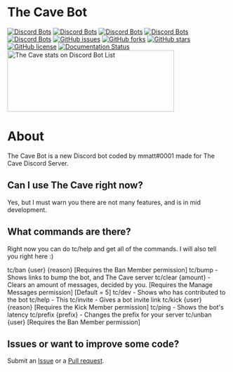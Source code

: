 # The Cave Bot 
[![Discord Bots](https://discordbots.org/api/widget/status/624829444963696660.svg?noavatar=true)](https://discordbots.org/bot/624829444963696660)
[![Discord Bots](https://discordbots.org/api/widget/servers/624829444963696660.svg?noavatar=true)](https://discordbots.org/bot/624829444963696660)
[![Discord Bots](https://discordbots.org/api/widget/upvotes/624829444963696660.svg?noavatar=true)](https://discordbots.org/bot/624829444963696660)
[![Discord Bots](https://discordbots.org/api/widget/lib/624829444963696660.svg?noavatar=true)](https://discordbots.org/bot/624829444963696660)
[![Discord Bots](https://discordbots.org/api/widget/owner/624829444963696660.svg?noavatar=true)](https://discordbots.org/bot/624829444963696660)
[![GitHub issues](https://img.shields.io/github/issues/mmatt625/thecave.svg)](https://github.com/mmatt625/thecave/issues)
[![GitHub forks](https://img.shields.io/github/forks/mmatt625/thecave.svg)](https://github.com/mmatt625/thecave/network)
[![GitHub stars](https://img.shields.io/github/stars/mmatt625/thecave.svg)](https://github.com/mmatt625/thecave/stargazers)
[![GitHub license](https://img.shields.io/github/license/mmatt625/thecave.svg)](https://github.com/mmatt625/thecave/blob/master/LICENSE)
[![Documentation Status](https://readthedocs.org/projects/the-cave-bot/badge/?version=latest)](https://the-cave-bot.readthedocs.io/en/latest/?badge=latest)
<a href="https://discordbotlist.com/bots/624829444963696660">
    <img 
        width="380" 
        height="140" 
        src="https://discordbotlist.com/bots/624829444963696660/widget" 
        alt="The Cave stats on Discord Bot List">
</a>

# About
The Cave Bot is a new Discord bot coded by mmatt#0001 made for The Cave Discord Server.

## Can I use The Cave right now?
Yes, but I must warn you there are not many features, and is in mid development.

## What commands are there?
Right now you can do tc/help and get all of the commands.
I will also tell you right here :)

tc/ban {user} {reason} [Requires the Ban Member permission]
tc/bump - Shows links to bump the bot, and The Cave server
tc/clear {amount} - Clears an amount of messages, decided by you. [Requires the Manage Messages permission] [Default = 5]
tc/dev - Shows who has contributed to the bot
tc/help - This
tc/invite - Gives a bot invite link
tc/kick {user} {reason} [Requires the Kick Member permission]
tc/ping - Shows the bot's latency
tc/prefix {prefix} - Changes the prefix for your server
tc/unban {user} [Requires the Ban Member permission]

## Issues or want to improve some code?
Submit an [Issue](https://github.com/mmatt625/thecave/issues) or a [Pull request](https://github.com/mmatt625/thecave/pulls).

